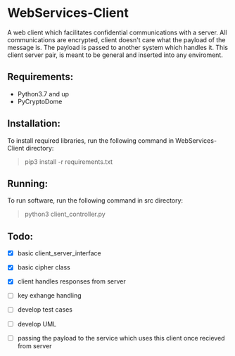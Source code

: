 
# WebServices-Client

A web client which facilitates confidential communications with a server.
All communications are encrypted, client doesn't care what the payload of the message is.
The payload is passed to another system which handles it. This client server pair, is meant
to be general and inserted into any enviroment.

## Requirements:

 - Python3.7 and up
 - PyCryptoDome

## Installation:

 To install required libraries, run the following command in WebServices-Client directory:
    

> pip3 install -r requirements.txt

## Running:
To run software, run the following command in src directory: 
> python3 client_controller.py

## Todo:
 - [x] basic client_server_interface
 - [x] basic cipher class
 - [x] client handles responses from server
 - [ ] key exhange handling
 - [ ] develop test cases
 - [ ] develop UML
 - [ ] passing the payload to the service which uses this client once recieved from server

